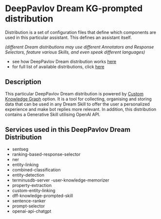 # DeepPavlov Dream KG-prompted distribution

Distribution is a set of configuration files that define which components are used in this particular assistant.
This defines an assistant itself.

*(different Dream distributions may use different Annotators and Response Selectors, feature various Skills, and even speak different languages)*
- see how DeepPavlov Dream distribution works [here](https://docs.dream.deeppavlov.ai/dream_scheme.png)
- for full list of available distributions, click [here](https://docs.dream.deeppavlov.ai/ref_materials/distributions)

## Description
This particular DeepPavlov Dream distribution is powered by [Custom Knowledge Graph](https://docs.dream.deeppavlov.ai/ref_materials/custom_kg) option.
It is a tool for collecting, organising and storing data that can be used in any Dream Skill to offer the user a personalized experience and make bot replies more relevant.
In addition, this distribution contains a Generative Skill utilising OpenAI API.

## Services used in this DeepPavlov Dream Distribution
- sentseg
- ranking-based-response-selector
- ner
- entity-linking
- combined-classification
- entity-detection
- terminusdb-server
-user-knowledge-memorizer
- property-extraction
- custom-entity-linking
- dff-knowledge-prompted-skill 
- sentence-ranker
- prompt-selector
- openai-api-chatgpt